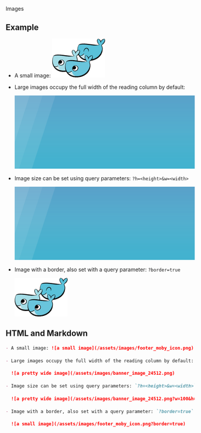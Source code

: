 Images


## Example

- A small image: ![a small image](/assets/images/footer_moby_icon.png)

- Large images occupy the full width of the reading column by default:

  ![a pretty wide image](/assets/images/banner_image_24512.png)

- Image size can be set using query parameters: `?h=<height>&w=<width>`

  ![a pretty wide image](/assets/images/banner_image_24512.png?w=100&h=50)

- Image with a border, also set with a query parameter: `?border=true`

  ![a small image](/assets/images/footer_moby_icon.png?border=true)


## HTML and Markdown

```markdown
- A small image: ![a small image](/assets/images/footer_moby_icon.png)

- Large images occupy the full width of the reading column by default:

  ![a pretty wide image](/assets/images/banner_image_24512.png)

- Image size can be set using query parameters: `?h=<height>&w=<width>`

  ![a pretty wide image](/assets/images/banner_image_24512.png?w=100&h=50)

- Image with a border, also set with a query parameter: `?border=true`

  ![a small image](/assets/images/footer_moby_icon.png?border=true)
```
